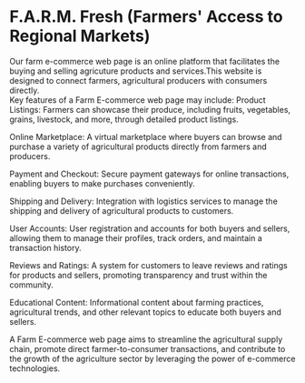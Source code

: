 # F.A.R.M. Fresh (Farmers' Access to Regional Markets)
Our farm e-commerce web page is an online platform that facilitates the buying and selling agricuture products and services.This website is designed to connect farmers, agricultural producers with consumers directly.  
Key features of a Farm E-commerce web page may include:
Product Listings: Farmers can showcase their produce, including fruits, vegetables, grains, livestock, and more, through detailed product listings.

Online Marketplace: A virtual marketplace where buyers can browse and purchase a variety of agricultural products directly from farmers and producers.

Payment and Checkout: Secure payment gateways for online transactions, enabling buyers to make purchases conveniently.

Shipping and Delivery: Integration with logistics services to manage the shipping and delivery of agricultural products to customers.

User Accounts: User registration and accounts for both buyers and sellers, allowing them to manage their profiles, track orders, and maintain a transaction history.

Reviews and Ratings: A system for customers to leave reviews and ratings for products and sellers, promoting transparency and trust within the community.

Educational Content: Informational content about farming practices, agricultural trends, and other relevant topics to educate both buyers and sellers.

A Farm E-commerce web page aims to streamline the agricultural supply chain, promote direct farmer-to-consumer transactions, and contribute to the growth of the agriculture sector by leveraging the power of e-commerce technologies.
